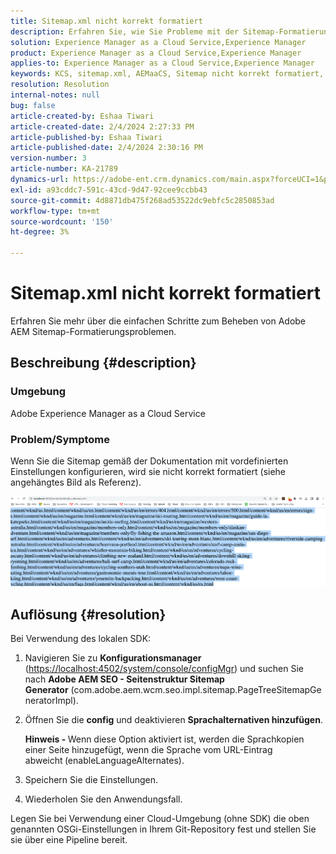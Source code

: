 ```yaml
---
title: Sitemap.xml nicht korrekt formatiert
description: Erfahren Sie, wie Sie Probleme mit der Sitemap-Formatierung in Adobe AEM ohne Komplikationen beheben können.
solution: Experience Manager as a Cloud Service,Experience Manager
product: Experience Manager as a Cloud Service,Experience Manager
applies-to: Experience Manager as a Cloud Service,Experience Manager
keywords: KCS, sitemap.xml, AEMaaCS, Sitemap nicht korrekt formatiert, Seitenstruktur Sitemap Generator, Sprachalternative
resolution: Resolution
internal-notes: null
bug: false
article-created-by: Eshaa Tiwari
article-created-date: 2/4/2024 2:27:33 PM
article-published-by: Eshaa Tiwari
article-published-date: 2/4/2024 2:30:16 PM
version-number: 3
article-number: KA-21789
dynamics-url: https://adobe-ent.crm.dynamics.com/main.aspx?forceUCI=1&pagetype=entityrecord&etn=knowledgearticle&id=a654be82-69c3-ee11-9079-6045bd006295
exl-id: a93cddc7-591c-43cd-9d47-92cee9ccbb43
source-git-commit: 4d8871db475f268ad53522dc9ebfc5c2850853ad
workflow-type: tm+mt
source-wordcount: '150'
ht-degree: 3%

---
```


# Sitemap.xml nicht korrekt formatiert


Erfahren Sie mehr über die einfachen Schritte zum Beheben von Adobe AEM Sitemap-Formatierungsproblemen.

## Beschreibung {#description}


### <b>Umgebung</b>

Adobe Experience Manager as a Cloud Service



### <b>Problem/Symptome</b>

Wenn Sie die Sitemap gemäß der Dokumentation mit vordefinierten Einstellungen konfigurieren, wird sie nicht korrekt formatiert (siehe angehängtes Bild als Referenz).

![](assets/___a754be82-69c3-ee11-9079-6045bd006295___.png)


## Auflösung {#resolution}


Bei Verwendung des lokalen SDK:

1. Navigieren Sie zu <b>Konfigurationsmanager</b> ([https://localhost:4502/system/console/configMgr](http://localhost:4502/system/console/configMgr%29 "Link folgen")) und suchen Sie nach <b>Adobe AEM SEO - Seitenstruktur Sitemap Generator</b> (com.adobe.aem.wcm.seo.impl.sitemap.PageTreeSitemapGeneratorImpl).


2. Öffnen Sie die <b>config</b> und deaktivieren <b>Sprachalternativen hinzufügen</b>.



   <b>Hinweis - </b>Wenn diese Option aktiviert ist, werden die Sprachkopien einer Seite hinzugefügt, wenn die Sprache vom URL-Eintrag abweicht<b> </b>(enableLanguageAlternates).


3. Speichern Sie die Einstellungen.


4. Wiederholen Sie den Anwendungsfall.


Legen Sie bei Verwendung einer Cloud-Umgebung (ohne SDK) die oben genannten OSGi-Einstellungen in Ihrem Git-Repository fest und stellen Sie sie über eine Pipeline bereit.
